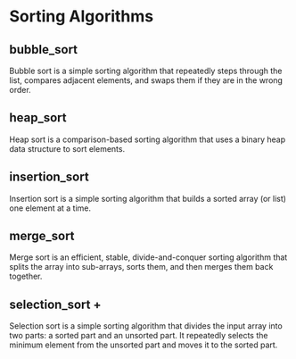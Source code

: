 # Sorting Algorithms

## bubble_sort
Bubble sort is a simple sorting algorithm that repeatedly steps through the list, compares adjacent elements, and swaps them if they are in the wrong order.

## heap_sort
Heap sort is a comparison-based sorting algorithm that uses a binary heap data structure to sort elements.

## insertion_sort
Insertion sort is a simple sorting algorithm that builds a sorted array (or list) one element at a time.

## merge_sort
Merge sort is an efficient, stable, divide-and-conquer sorting algorithm that splits the array into sub-arrays, sorts them, and then merges them back together.

## selection_sort +
Selection sort is a simple sorting algorithm that divides the input array into two parts: a sorted part and an unsorted part. It repeatedly selects the minimum element from the unsorted part and moves it to the sorted part.
